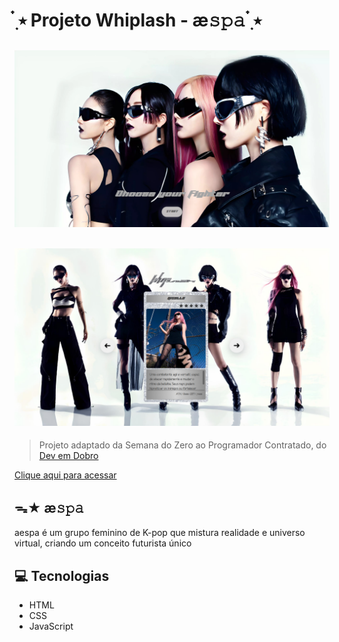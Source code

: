 #  ๋࣭ ⭑ Projeto Whiplash - æ𝚜𝚙𝚊  ๋࣭ ⭑

## ![preview](./src/imagens/final-1.png)
## ![preview](./src/imagens/final-2.png)

> Projeto adaptado da Semana do Zero ao Programador Contratado, do [Dev em Dobro](https://github.com/devemdobro)

[Clique aqui para acessar](https://tarscilla.github.io/whiplash-aespa/)

## ᯓ★ æ𝚜𝚙𝚊

aespa é um grupo feminino de K-pop que mistura realidade e universo virtual, criando um conceito futurista único

## 💻 Tecnologias 

- HTML
- CSS 
- JavaScript